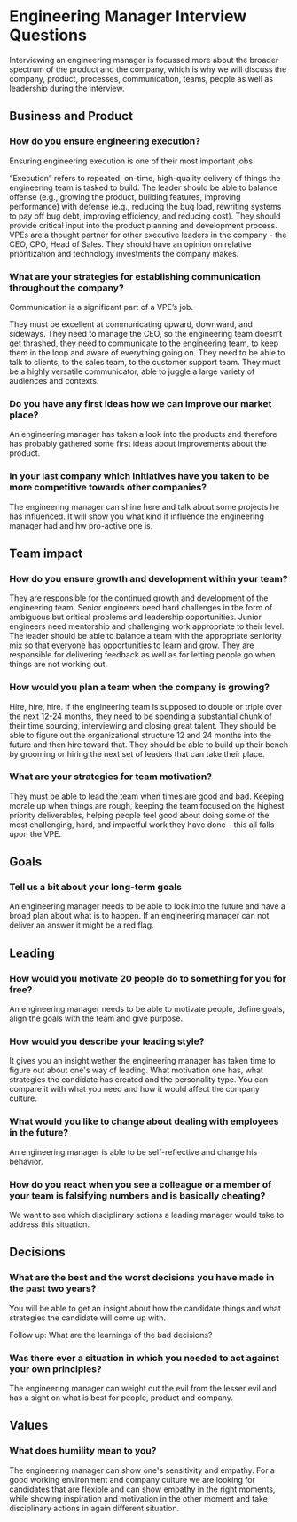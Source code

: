 # Engineering Manager Interview Questions

Interviewing an engineering manager is focussed more about the broader spectrum of the product and the company, which is why we will discuss the company, product, processes, communication, teams, people as well as leadership during the interview.

## Business and Product

### How do you ensure engineering execution?
Ensuring engineering execution is one of their most important jobs.

“Execution” refers to repeated, on-time, high-quality delivery of things the engineering team is tasked to build. The leader should be able to balance offense (e.g., growing the product, building features, improving performance) with defense (e.g., reducing the bug load, rewriting systems to pay off bug debt, improving efficiency, and reducing cost).
They should provide critical input into the product planning and development process. VPEs are a thought partner for other executive leaders in the company - the CEO, CPO, Head of Sales. They should have an opinion on relative prioritization and technology investments the company makes.

### What are your strategies for establishing communication throughout the company?
Communication is a significant part of a VPE’s job. 

They must be excellent at communicating upward, downward, and sideways. They need to manage the CEO, so the engineering team doesn’t get thrashed, they need to communicate to the engineering team, to keep them in the loop and aware of everything going on. They need to be able to talk to clients, to the sales team, to the customer support team. They must be a highly versatile communicator, able to juggle a large variety of audiences and contexts.

### Do you have any first ideas how we can improve our market place?
An engineering manager has taken a look into the products and therefore has probably gathered some first ideas about improvements about the product.

### In your last company which initiatives have you taken to be more competitive towards other companies?
The engineering manager can shine here and talk about some projects he has influenced. It will show you what kind if influence the engineering manager had and hw pro-active one is.

## Team impact

### How do you ensure growth and development within your team?
They are responsible for the continued growth and development of the engineering team. Senior engineers need hard challenges in the form of ambiguous but critical problems and leadership opportunities.
Junior engineers need mentorship and challenging work appropriate to their level. The leader should be able to balance a team with the appropriate seniority mix so that everyone has opportunities to learn and grow. 
They are responsible for delivering feedback as well as for letting people go when things are not working out.

### How would you plan a team when the company is growing?
Hire, hire, hire. If the engineering team is supposed to double or triple over the next 12-24 months, they need to be spending a substantial chunk of their time sourcing, interviewing and closing great talent. They should be able to figure out the organizational structure 12 and 24 months into the future and then hire toward that. They should be able to build up their bench by grooming or hiring the next set of leaders that can take their place.

### What are your strategies for team motivation?
They must be able to lead the team when times are good and bad. Keeping morale up when things are rough, keeping the team focused on the highest priority deliverables, helping people feel good about doing some of the most challenging, hard, and impactful work they have done - this all falls upon the VPE.


## Goals

### Tell us a bit about your long-term goals
An engineering manager needs to be able to look into the future and have a broad plan about what is to happen. If an engineering manager can not deliver an answer it might be a red flag.

## Leading

### How would you motivate 20 people do to something for you for free?
An engineering manager needs to be able to motivate people, define goals, align the goals with the team and give purpose.

### How would you describe your leading style?
It gives you an insight wether the engineering manager has taken time to figure out about one's way of leading. What motivation one has, what strategies the candidate has created and the personality type. You can compare it with what you need and how it would affect the company culture.

### What would you like to change about dealing with employees in the future?
An engineering manager is able to be self-reflective and change his behavior.

### How do you react when you see a colleague or a member of your team is falsifying numbers and is basically cheating?
We want to see which disciplinary actions a leading manager would take to address this situation.

## Decisions

### What are the best and the worst decisions you have made in the past two years?
You will be able to get an insight about how the candidate things and what strategies the candidate will come up with. 

Follow up: What are the learnings of the bad decisions?

### Was there ever a situation in which you needed to act against your own principles?
The engineering manager can weight out the evil from the lesser evil and has a sight on what is best for people, product and company.

## Values

### What does humility mean to you?
The engineering manager can show one's sensitivity and empathy. For a good working environment and company culture we are looking for candidates that are flexible and can show empathy in the right moments, while showing inspiration and motivation in the other moment and take disciplinary actions in again different situation.